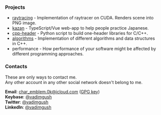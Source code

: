 ### Projects

 * [raytracing](https://github.com/vadimgush/raytracing) - Implementation of raytracer on CUDA. Renders scene into PNG image.
 * [kazan](https://github.com/gush-labs/kazan) - TypeScript/Vue web-app to help people practice Japanese.
 * [cpp-header](https://github.com/vadimgush/cpp-header) - Python script to build one-header libraries for C/C++.
 * [algorithms](https://github.com/vadimgush/algorithms) - Implementation of different algorithms and data structures in C++.
 * performance - How performance of your software might be affected by different programming approaches.

### Contacts

These are only ways to contact me.  
Any other account in any other social network doesn't belong to me.


**Email**: char_emblem.0k@icloud.com ([GPG key](public.txt))  
**Keybase**: [@vadimgush](https://keybase.io/vadimgush)  
**Twitter**: [@vadimgush](https://twitter.com/vadimgush)  
**LinkedIn**: [@vadimgush](https://linkedin.com/in/vadimgush)  
